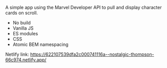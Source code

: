 A simple app using the Marvel Developer API to pull and display character cards on scroll.

- No build
- Vanilla JS
- ES modules
- CSS
- Atomic BEM namespacing

Netlify link:
https://622107539dfa2c000741116a--nostalgic-thompson-66c974.netlify.app/
